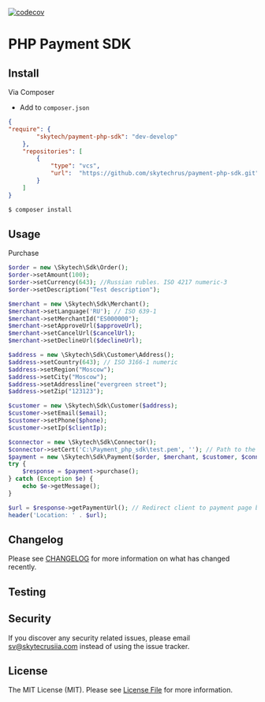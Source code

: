 [![codecov](https://codecov.io/bb/skytechrus/payment-php-sdk/branch/master/graph/badge.svg?token=dCZ556fNrg)](https://codecov.io/bb/skytechrus/payment-php-sdk)

# PHP Payment SDK #

## Install
Via Composer
* Add to ```composer.json```
```json
{
"require": {
        "skytech/payment-php-sdk": "dev-develop"
    },
    "repositories": [
        {
            "type": "vcs",
            "url":  "https://github.com/skytechrus/payment-php-sdk.git"
        }
    ]
}
```
```bash
$ composer install
```

## Usage
Purchase
```php
$order = new \Skytech\Sdk\Order();
$order->setAmount(100);
$order->setCurrency(643); //Russian rubles. ISO 4217 numeric-3
$order->setDescription("Test description");

$merchant = new \Skytech\Sdk\Merchant();
$merchant->setLanguage('RU'); // ISO 639-1
$merchant->setMerchantId("ES000000");
$merchant->setApproveUrl($approveUrl);
$merchant->setCancelUrl($cancelUrl);
$merchant->setDeclineUrl($declineUrl);

$address = new \Skytech\Sdk\Customer\Address();
$address->setCountry(643); // ISO 3166-1 numeric
$address->setRegion("Moscow");
$address->setCity("Moscow");
$address->setAddressline("evergreen street");
$address->setZip("123123");

$customer = new \Skytech\Sdk\Customer($address);
$customer->setEmail($email);
$customer->setPhone($phone);
$customer->setIp($clientIp);

$connector = new \Skytech\Sdk\Connector();
$connector->setCert('C:\Payment_php_sdk\test.pem', ''); // Path to the client certificate
$payment = new \Skytech\Sdk\Payment($order, $merchant, $customer, $connector);
try {
    $response = $payment->purchase();
} catch (Exception $e) {
    echo $e->getMessage();
}

$url = $response->getPaymentUrl(); // Redirect client to payment page by this url
header('Location: ' . $url);
```

## Changelog
Please see [CHANGELOG](CHANGELOG.md) for more information on what has changed recently.

## Testing
## Security
If you discover any security related issues, please email sv@skytecrusiia.com instead of using the issue tracker. 
## License
The MIT License (MIT). Please see [License File](LICENSE) for more information.